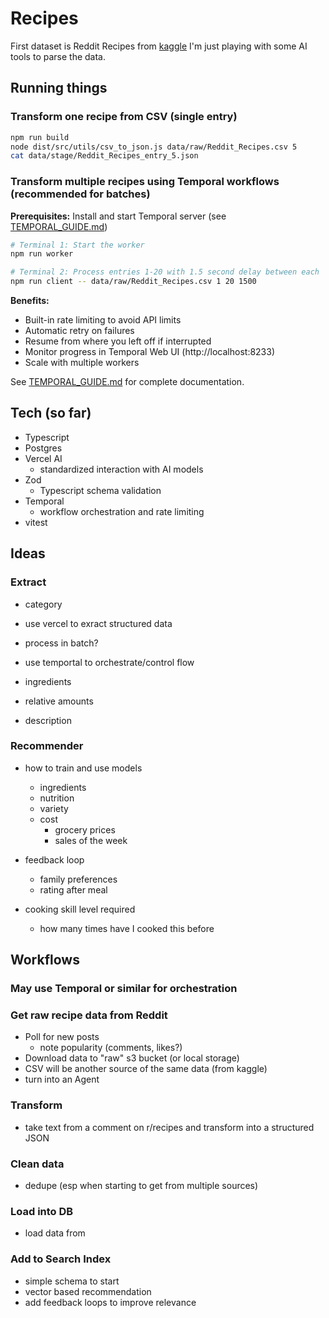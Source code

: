 # Recipes

First dataset is Reddit Recipes from [kaggle](https://www.kaggle.com/datasets/michau96/recipes-from-reddit)
I'm just playing with some AI tools to parse the data.

## Running things

### Transform one recipe from CSV (single entry)
```bash
npm run build
node dist/src/utils/csv_to_json.js data/raw/Reddit_Recipes.csv 5
cat data/stage/Reddit_Recipes_entry_5.json
```

### Transform multiple recipes using Temporal workflows (recommended for batches)

**Prerequisites:** Install and start Temporal server (see [TEMPORAL_GUIDE.md](./TEMPORAL_GUIDE.md))

```bash
# Terminal 1: Start the worker
npm run worker

# Terminal 2: Process entries 1-20 with 1.5 second delay between each
npm run client -- data/raw/Reddit_Recipes.csv 1 20 1500
```

**Benefits:**
- Built-in rate limiting to avoid API limits
- Automatic retry on failures
- Resume from where you left off if interrupted
- Monitor progress in Temporal Web UI (http://localhost:8233)
- Scale with multiple workers

See [TEMPORAL_GUIDE.md](./TEMPORAL_GUIDE.md) for complete documentation.






## Tech (so far)
- Typescript
- Postgres
- Vercel AI
    - standardized interaction with AI models
- Zod
    - Typescript schema validation
- Temporal
    - workflow orchestration and rate limiting
- vitest


## Ideas

### Extract
- category

- use vercel to exract structured data
- process in batch?
- use temportal to orchestrate/control flow


- ingredients
- relative amounts
- description

### Recommender
- how to train and use models
    - ingredients
    - nutrition
    - variety
    - cost
        - grocery prices
        - sales of the week

- feedback loop
    - family preferences
    - rating after meal

- cooking skill level required
    - how many times have I cooked this before

## Workflows

### May use Temporal or similar for orchestration

### Get raw recipe data from Reddit
- Poll for new posts
    - note popularity (comments, likes?)
- Download data to "raw" s3 bucket (or local storage)
- CSV will be another source of the same data (from kaggle)
- turn into an Agent

### Transform
- take text from a comment on r/recipes and transform into a structured JSON

### Clean data
- dedupe (esp when starting to get from multiple sources)

### Load into DB
- load data from 

### Add to Search Index
- simple schema to start
- vector based recommendation
- add feedback loops to improve relevance




